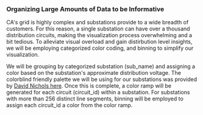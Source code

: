 ### Organizing Large Amounts of Data to be Informative 

CA's grid is highly complex and substations provide to a wide breadth of customers. For this reason, a single substation can have over a thousand distribution circuits, making the visualization process overwhelming and a bit tedious. To alleviate visual overload and gain distirbution level insights, we will be employing categorized color coding, and binning to simplify our visualization.

We will be grouping by categorized substation (sub_name) and assigning a color based on the substation's approximate distribution voltage. The colorblind friendly palette we will be using for our substations was provided by [David Nichols here](https://davidmathlogic.com/colorblind/#%23332288-%23117733-%2344AA99-%2388CCEE-%23DDCC77-%23CC6677-%23AA4499-%23882255). Once this is complete, a color ramp will be generated for each circuit (circuit_id) within a substation. For substations with more than 256 distinct line segments, binning will be employed to assign each circuit_id a color from the color ramp. 